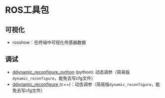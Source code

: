 # ROS工具包

## 可视化

- rosshow：在终端中可视化传感器数据



## 调试

- [ddynamic_reconfigure_python]((https://github.com/pal-robotics/ddynamic_reconfigure_python))    (python): 动态调参（简易版`dynamic_reconfigure`，能免去写cfg文件）
- [ddynamic_reconfigure ](https://github.com/pal-robotics/ddynamic_reconfigure_python)(c++)：动态调参（简易版`dynamic_reconfigure`，能免去写cfg文件）